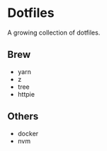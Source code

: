 # Dotfiles

A growing collection of dotfiles.

## Brew

* yarn
* z
* tree
* httpie

## Others

* docker
* nvm
